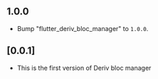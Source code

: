 ## 1.0.0

 - Bump "flutter_deriv_bloc_manager" to `1.0.0`.

## [0.0.1]

- This is the first version of Deriv bloc manager
